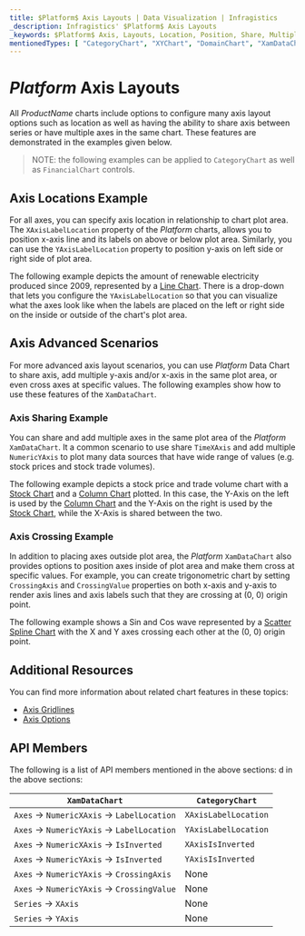 ```yaml
---
title: $Platform$ Axis Layouts | Data Visualization | Infragistics
_description: Infragistics' $Platform$ Axis Layouts
_keywords: $Platform$ Axis, Layouts, Location, Position, Share, Multiple, Crossing, Infragistics
mentionedTypes: [ "CategoryChart", "XYChart", "DomainChart", "XamDataChart", "Axis", "Series" ]
---
```


# $Platform$ Axis Layouts

All $ProductName$ charts include options to configure many axis layout options such as location as well as having the ability to share axis between series or have multiple axes in the same chart. These features are demonstrated in the examples given below.

> NOTE: the following examples can be applied to `CategoryChart` as well as `FinancialChart` controls.

## Axis Locations Example

For all axes, you can specify axis location in relationship to chart plot area. The `XAxisLabelLocation` property of the $Platform$ charts, allows you to position x-axis line and its labels on above or below plot area. Similarly, you can use the `YAxisLabelLocation` property to position y-axis on left side or right side of plot area.

The following example depicts the amount of renewable electricity produced since 2009, represented by a [Line Chart](../types/line-chart.md). There is a drop-down that lets you configure the `YAxisLabelLocation` so that you can visualize what the axes look like when the labels are placed on the left or right side on the inside or outside of the chart's plot area.

<code-view style="height: 450px"
           data-demos-base-url="{environment:dvDemosBaseUrl}"
           iframe-src="{environment:dvDemosBaseUrl}/charts/category-chart-axis-locations"
           alt="$Platform$ Axis Locations Example"
           github-src="charts/category-chart/axis-locations">
</code-view>

<!-- ## Axis Orientation Example

TODO add info/example of 4 charts with all possible combinations of XAxisIsInverted and YAxisIsInverted
e.g. https://www.infragistics.com/help/wpf/datachart-axis-orientation
 -->

## Axis Advanced Scenarios

For more advanced axis layout scenarios, you can use $Platform$ Data Chart to share axis, add multiple y-axis and/or x-axis in the same plot area, or even cross axes at specific values. The following examples show how to use these features of the `XamDataChart`.

### Axis Sharing Example

You can share and add multiple axes in the same plot area of the $Platform$ `XamDataChart`. It a common scenario to use share `TimeXAxis` and add multiple `NumericYAxis` to plot many data sources that have wide range of values (e.g. stock prices and stock trade volumes).

The following example depicts a stock price and trade volume chart with a [Stock Chart](../types/stock-chart.md) and a [Column Chart](../types/column-chart.md) plotted. In this case, the Y-Axis on the left is used by the [Column Chart](../types/column-chart.md) and the Y-Axis on the right is used by the [Stock Chart](../types/stock-chart.md), while the X-Axis is shared between the two.

<code-view style="height: 450px"
           data-demos-base-url="{environment:dvDemosBaseUrl}"
           iframe-src="{environment:dvDemosBaseUrl}/charts/data-chart-axis-sharing"
           alt="$Platform$ Axis Sharing Example"
           github-src="charts/data-chart/axis-sharing">
</code-view>

<div class="divider--half"></div>

### Axis Crossing Example

In addition to placing axes outside plot area, the $Platform$ `XamDataChart` also provides options to position axes inside of plot area and make them cross at specific values. For example, you can create trigonometric chart by setting `CrossingAxis` and `CrossingValue` properties on both x-axis and y-axis to render axis lines and axis labels such that they are crossing at (0, 0) origin point.

The following example shows a Sin and Cos wave represented by a [Scatter Spline Chart](../types/scatter-chart.md) with the X and Y axes crossing each other at the (0, 0) origin point.

<code-view style="height: 450px"
           data-demos-base-url="{environment:dvDemosBaseUrl}"
           iframe-src="{environment:dvDemosBaseUrl}/charts/data-chart-axis-crossing"
           alt="$Platform$ Axis Crossing Axes Example"
           github-src="charts/data-chart/axis-crossing">
</code-view>

<div class="divider--half"></div>


## Additional Resources

You can find more information about related chart features in these topics:

- [Axis Gridlines](chart-axis-gridlines.md)
- [Axis Options](chart-axis-options.md)


## API Members

The following is a list of API members mentioned in the above sections:
d in the above sections:

| `XamDataChart`                               | `CategoryChart`      |
| -------------------------------------------- | -------------------- |
| `Axes` -> `NumericXAxis` -> `LabelLocation`  | `XAxisLabelLocation` |
| `Axes` -> `NumericYAxis` -> `LabelLocation`  | `YAxisLabelLocation` |
| `Axes` -> `NumericXAxis` -> `IsInverted`     | `XAxisIsInverted`    |
| `Axes` -> `NumericYAxis` -> `IsInverted`     | `YAxisIsInverted`    |
| `Axes` -> `NumericYAxis` -> `CrossingAxis`   | None  |
| `Axes` -> `NumericYAxis` -> `CrossingValue`  | None  |
| `Series` -> `XAxis`  | None   |
| `Series` -> `YAxis`  | None   |

